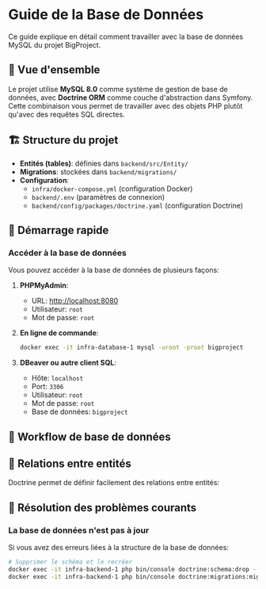 # Guide de la Base de Données

Ce guide explique en détail comment travailler avec la base de données MySQL du projet BigProject.

## 📖 Vue d'ensemble

Le projet utilise **MySQL 8.0** comme système de gestion de base de données, avec **Doctrine ORM** comme couche d'abstraction dans Symfony. Cette combinaison vous permet de travailler avec des objets PHP plutôt qu'avec des requêtes SQL directes.

## 🏗️ Structure du projet

- **Entités (tables)**: définies dans `backend/src/Entity/`
- **Migrations**: stockées dans `backend/migrations/`
- **Configuration**:
  - `infra/docker-compose.yml` (configuration Docker)
  - `backend/.env` (paramètres de connexion)
  - `backend/config/packages/doctrine.yaml` (configuration Doctrine)

## 🚀 Démarrage rapide

### Accéder à la base de données

Vous pouvez accéder à la base de données de plusieurs façons:

1. **PHPMyAdmin**:
   - URL: [http://localhost:8080](http://localhost:8080)
   - Utilisateur: `root`
   - Mot de passe: `root`

2. **En ligne de commande**:
   ```bash
   docker exec -it infra-database-1 mysql -uroot -proot bigproject
   ```

3. **DBeaver ou autre client SQL**:
   - Hôte: `localhost`
   - Port: `3306`
   - Utilisateur: `root`
   - Mot de passe: `root`
   - Base de données: `bigproject`

## 🔄 Workflow de base de données





## 🔗 Relations entre entités

Doctrine permet de définir facilement des relations entre entités:




## 🐞 Résolution des problèmes courants

### La base de données n'est pas à jour

Si vous avez des erreurs liées à la structure de la base de données:


```bash
# Supprimer le schéma et le recréer
docker exec -it infra-backend-1 php bin/console doctrine:schema:drop --force
docker exec -it infra-backend-1 php bin/console doctrine:migrations:migrate --no-interaction
```

